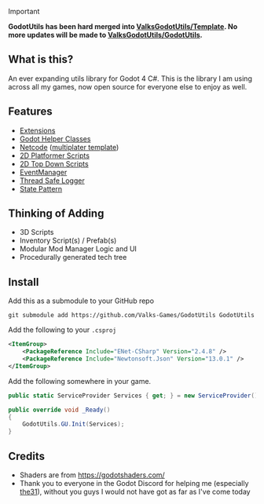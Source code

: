 > [!IMPORTANT]
> **GodotUtils has been hard merged into [ValksGodotUtils/Template](https://github.com/ValksGodotTools/Template). No more updates will be made to [ValksGodotUtils/GodotUtils](https://github.com/ValksGodotTools/GodotUtils).**

## What is this?
An ever expanding utils library for Godot 4 C#. This is the library I am using across all my games, now open source for everyone else to enjoy as well.

## Features
- [Extensions](https://github.com/ValksGodotTools/GodotUtils/tree/main/Extensions)
- [Godot Helper Classes](https://github.com/ValksGodotTools/GodotUtils/tree/main/Godot%20Helpers)
- [Netcode](https://github.com/ValksGodotTools/GodotUtils/tree/main/Netcode) ([multiplater template](https://github.com/ValksGodotTools/Multiplayer))
- [2D Platformer Scripts](https://github.com/ValksGodotTools/GodotUtils/tree/main/World2D/Platformer)
- [2D Top Down Scripts](https://github.com/ValksGodotTools/GodotUtils/tree/main/World2D/TopDown)
- [EventManager](https://github.com/ValksGodotTools/GodotUtils/blob/main/EventManager.cs)
- [Thread Safe Logger](https://github.com/ValksGodotTools/GodotUtils/blob/main/Logger.cs)
- [State Pattern](https://github.com/ValksGodotTools/GodotUtils/blob/main/State.cs)

## Thinking of Adding
- 3D Scripts
- Inventory Script(s) / Prefab(s)
- Modular Mod Manager Logic and UI
- Procedurally generated tech tree

## Install
Add this as a submodule to your GitHub repo
```
git submodule add https://github.com/Valks-Games/GodotUtils GodotUtils
```

Add the following to your `.csproj`
```xml
<ItemGroup>
    <PackageReference Include="ENet-CSharp" Version="2.4.8" />
    <PackageReference Include="Newtonsoft.Json" Version="13.0.1" />
</ItemGroup>
```

Add the following somewhere in your game.
```cs
public static ServiceProvider Services { get; } = new ServiceProvider();

public override void _Ready()
{
    GodotUtils.GU.Init(Services);
}
```

## Credits
- Shaders are from https://godotshaders.com/
- Thank you to everyone in the Godot Discord for helping me (especially [the31](https://github.com/31)), without you guys I would not have got as far as I've come today
